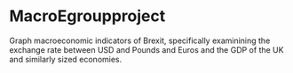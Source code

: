 # MacroEgroupproject
Graph macroeconomic indicators of Brexit, specifically examinining the exchange rate between USD and Pounds and Euros and the GDP of the UK and similarly sized economies.
